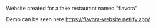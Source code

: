 Website created for a fake restaurant named "flavora"

Demo can be seen here https://flavora-website.netlify.app/
